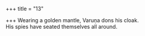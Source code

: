+++
title = "13"

+++
Wearing a golden mantle, Varuṇa dons his cloak.  
His spies have seated themselves all around.  